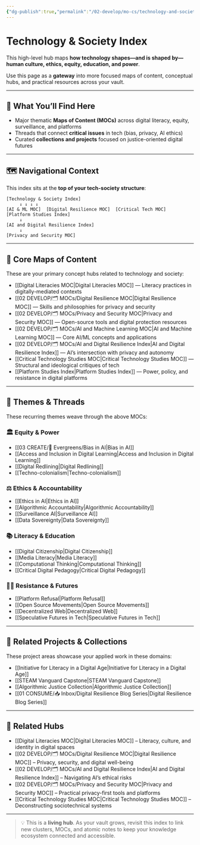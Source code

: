 ```yaml
---
{"dg-publish":true,"permalink":"/02-develop/mo-cs/technology-and-society-index/","title":"Technology & Society Index","tags":["index","tech-society","digital-literacy","ethics","critical-digital-literacies","digital-futures"]}
---
```



# Technology & Society Index

This high-level hub maps **how technology shapes—and is shaped by—human culture, ethics, equity, education, and power**.

Use this page as a **gateway** into more focused maps of content, conceptual hubs, and practical resources across your vault.

---

## 🔎 What You’ll Find Here

- Major thematic **Maps of Content (MOCs)** across digital literacy, equity, surveillance, and platforms
- Threads that connect **critical issues** in tech (bias, privacy, AI ethics)
- Curated **collections and projects** focused on justice-oriented digital futures

---

## 🗺️ Navigational Context

This index sits at the **top of your tech-society structure**:

```
[Technology & Society Index]
     ↓ ↓ ↓ ↓
[AI & ML MOC]  [Digital Resilience MOC]  [Critical Tech MOC]  [Platform Studies Index]
     ↓
[AI and Digital Resilience Index]
     ↓
[Privacy and Security MOC]
```

---

## 🧭 Core Maps of Content

These are your primary concept hubs related to technology and society:

- [[Digital Literacies MOC\|Digital Literacies MOC]] — Literacy practices in digitally-mediated contexts  
- [[02 DEVELOP/🗂️ MOCs/Digital Resilience MOC\|Digital Resilience MOC]] — Skills and philosophies for privacy and security  
- [[02 DEVELOP/🗂️ MOCs/Privacy and Security MOC\|Privacy and Security MOC]] — Open-source tools and digital protection resources  
- [[02 DEVELOP/🗂️ MOCs/AI and Machine Learning MOC\|AI and Machine Learning MOC]] — Core AI/ML concepts and applications  
- [[02 DEVELOP/🗂️ MOCs/AI and Digital Resilience Index\|AI and Digital Resilience Index]] — AI’s intersection with privacy and autonomy  
- [[Critical Technology Studies MOC\|Critical Technology Studies MOC]] — Structural and ideological critiques of tech  
- [[Platform Studies Index\|Platform Studies Index]] — Power, policy, and resistance in digital platforms  

---

## 🧠 Themes & Threads

These recurring themes weave through the above MOCs:

### 🏛️ Equity & Power  
- [[03 CREATE/🌲 Evergreens/Bias in AI\|Bias in AI]]  
- [[Access and Inclusion in Digital Learning\|Access and Inclusion in Digital Learning]]  
- [[Digital Redlining\|Digital Redlining]]  
- [[Techno-colonialism\|Techno-colonialism]]

### ⚖️ Ethics & Accountability  
- [[Ethics in AI\|Ethics in AI]]  
- [[Algorithmic Accountability\|Algorithmic Accountability]]  
- [[Surveillance AI\|Surveillance AI]]  
- [[Data Sovereignty\|Data Sovereignty]]

### 📚 Literacy & Education  
- [[Digital Citizenship\|Digital Citizenship]]  
- [[Media Literacy\|Media Literacy]]  
- [[Computational Thinking\|Computational Thinking]]  
- [[Critical Digital Pedagogy\|Critical Digital Pedagogy]]

### ✊🏽 Resistance & Futures  
- [[Platform Refusal\|Platform Refusal]]  
- [[Open Source Movements\|Open Source Movements]]  
- [[Decentralized Web\|Decentralized Web]]  
- [[Speculative Futures in Tech\|Speculative Futures in Tech]]

---

## 📁 Related Projects & Collections

These project areas showcase your applied work in these domains:

- [[Initiative for Literacy in a Digital Age\|Initiative for Literacy in a Digital Age]]  
- [[STEAM Vanguard Capstone\|STEAM Vanguard Capstone]]  
- [[Algorithmic Justice Collection\|Algorithmic Justice Collection]]  
- [[01 CONSUME/📥 Inbox/Digital Resilience Blog Series\|Digital Resilience Blog Series]]  

---

## 📍 Related Hubs

- [[Digital Literacies MOC\|Digital Literacies MOC]] – Literacy, culture, and identity in digital spaces  
- [[02 DEVELOP/🗂️ MOCs/Digital Resilience MOC\|Digital Resilience MOC]] – Privacy, security, and digital well-being  
- [[02 DEVELOP/🗂️ MOCs/AI and Digital Resilience Index\|AI and Digital Resilience Index]] – Navigating AI’s ethical risks  
- [[02 DEVELOP/🗂️ MOCs/Privacy and Security MOC\|Privacy and Security MOC]] – Practical privacy-first tools and platforms  
- [[Critical Technology Studies MOC\|Critical Technology Studies MOC]] – Deconstructing sociotechnical systems

---

> 💡 This is a **living hub**. As your vault grows, revisit this index to link new clusters, MOCs, and atomic notes to keep your knowledge ecosystem connected and accessible.